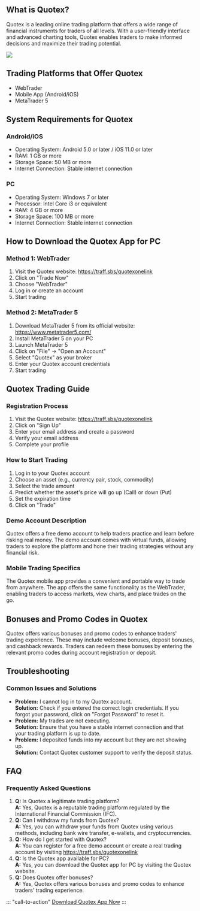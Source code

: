 ## What is Quotex?

Quotex is a leading online trading platform that offers a wide range of
financial instruments for traders of all levels. With a user-friendly
interface and advanced charting tools, Quotex enables traders to make
informed decisions and maximize their trading potential.

[![](https://static.quotex.io/files/5_en/300_250.jpg)](https://traff.sbs/brokerqxsignupf)

## Trading Platforms that Offer Quotex

-   WebTrader
-   Mobile App (Android/iOS)
-   MetaTrader 5

## System Requirements for Quotex

### Android/iOS

-   Operating System: Android 5.0 or later / iOS 11.0 or later
-   RAM: 1 GB or more
-   Storage Space: 50 MB or more
-   Internet Connection: Stable internet connection

### PC

-   Operating System: Windows 7 or later
-   Processor: Intel Core i3 or equivalent
-   RAM: 4 GB or more
-   Storage Space: 100 MB or more
-   Internet Connection: Stable internet connection

## How to Download the Quotex App for PC

### Method 1: WebTrader

1.  Visit the Quotex website: https://traff.sbs/quotexonelink
2.  Click on "Trade Now"
3.  Choose "WebTrader"
4.  Log in or create an account
5.  Start trading

### Method 2: MetaTrader 5

1.  Download MetaTrader 5 from its official website:
    https://www.metatrader5.com/
2.  Install MetaTrader 5 on your PC
3.  Launch MetaTrader 5
4.  Click on "File" -\> "Open an Account"
5.  Select "Quotex" as your broker
6.  Enter your Quotex account credentials
7.  Start trading

## Quotex Trading Guide

### Registration Process

1.  Visit the Quotex website: https://traff.sbs/quotexonelink
2.  Click on "Sign Up"
3.  Enter your email address and create a password
4.  Verify your email address
5.  Complete your profile

### How to Start Trading

1.  Log in to your Quotex account
2.  Choose an asset (e.g., currency pair, stock, commodity)
3.  Select the trade amount
4.  Predict whether the asset\'s price will go up (Call) or down (Put)
5.  Set the expiration time
6.  Click on "Trade"

### Demo Account Description

Quotex offers a free demo account to help traders practice and learn
before risking real money. The demo account comes with virtual funds,
allowing traders to explore the platform and hone their trading
strategies without any financial risk.

### Mobile Trading Specifics

The Quotex mobile app provides a convenient and portable way to trade
from anywhere. The app offers the same functionality as the WebTrader,
enabling traders to access markets, view charts, and place trades on the
go.

## Bonuses and Promo Codes in Quotex

Quotex offers various bonuses and promo codes to enhance traders\'
trading experience. These may include welcome bonuses, deposit bonuses,
and cashback rewards. Traders can redeem these bonuses by entering the
relevant promo codes during account registration or deposit.

## Troubleshooting

### Common Issues and Solutions

-   **Problem:** I cannot log in to my Quotex account.\
    **Solution:** Check if you entered the correct login credentials. If
    you forgot your password, click on "Forgot Password" to reset
    it.
-   **Problem:** My trades are not executing.\
    **Solution:** Ensure that you have a stable internet connection and
    that your trading platform is up to date.
-   **Problem:** I deposited funds into my account but they are not
    showing up.\
    **Solution:** Contact Quotex customer support to verify the deposit
    status.

## FAQ

### Frequently Asked Questions

1.  **Q:** Is Quotex a legitimate trading platform?\
    **A:** Yes, Quotex is a reputable trading platform regulated by the
    International Financial Commission (IFC).
2.  **Q:** Can I withdraw my funds from Quotex?\
    **A:** Yes, you can withdraw your funds from Quotex using various
    methods, including bank wire transfer, e-wallets, and
    cryptocurrencies.
3.  **Q:** How do I get started with Quotex?\
    **A:** You can register for a free demo account or create a real
    trading account by visiting https://traff.sbs/quotexonelink
4.  **Q:** Is the Quotex app available for PC?\
    **A:** Yes, you can download the Quotex app for PC by visiting the
    Quotex website.
5.  **Q:** Does Quotex offer bonuses?\
    **A:** Yes, Quotex offers various bonuses and promo codes to enhance
    traders\' trading experience.

::: \"call-to-action\"
[Download Quotex App Now](\%22https://traff.sbs/quotexonelink\%22)
:::

